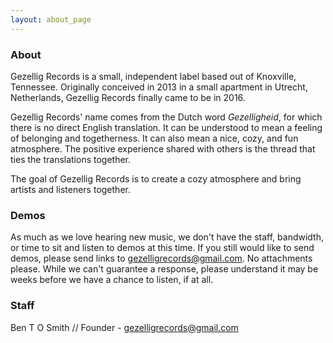 ```yaml
---
layout: about_page
---
```

<!-- Put 2 spaces after a line to create a new line -->
<!-- Example -->
<!--
This line has two spaces at the end, making the line under it show as a new line in browser  
If the line above didn't have these spaces, this line wouldn't show up as a new line in browser
-->

<!-- Put two new lines in between lines to create a space between them -->
<!-- Example -->
<!--
In the browser, there will be a space in between this line and the next line


This is used to separate lines with larger gaps, rather than just new lines
-->

### About

Gezellig Records is a small, independent label based out of Knoxville, Tennessee. Originally conceived in 2013 in a small apartment in Utrecht, Netherlands, Gezellig Records finally came to be in 2016.


Gezellig Records' name comes from the Dutch word *Gezelligheid*, for which there is no direct English translation. It can be understood to mean a feeling of belonging and togetherness. It can also mean a nice, cozy, and fun atmosphere. The positive experience shared with others is the thread that ties the translations together.


The goal of Gezellig Records is to create a cozy atmosphere and bring artists and listeners together.


### Demos

As much as we love hearing new music, we don't have the staff, bandwidth, or time to sit and listen to demos at this time. If you still would like to send demos, please send links to gezelligrecords@gmail.com. No attachments please. While we can't guarantee a response, please understand it may be weeks before we have a chance to listen, if at all.


### Staff

Ben T O Smith // Founder  -  gezelligrecords@gmail.com
